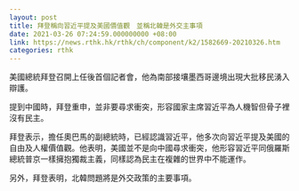 ```yaml
---
layout: post
title: 拜登稱向習近平提及美國價值觀　並稱北韓是外交主事項
date: 2021-03-26 07:24:59.000000000 +08:00
link: https://news.rthk.hk/rthk/ch/component/k2/1582669-20210326.htm
categories: rthk
---
```


美國總統拜登召開上任後首個記者會，他為南部接壤墨西哥邊境出現大批移民湧入辯護。

提到中國時，拜登重申，並非要尋求衝突，形容國家主席習近平為人機智但骨子裡沒有民主。

拜登表示，擔任奧巴馬的副總統時，已經認識習近平，他多次向習近平提及美國的自由及人權價值觀。他表明，美國並不是向中國尋求衝突，他形容習近平同俄羅斯總統普京一樣擁抱獨裁主義，同樣認為民主在複雜的世界中不能運作。

另外，拜登表明，北韓問題將是外交政策的主要事項。
